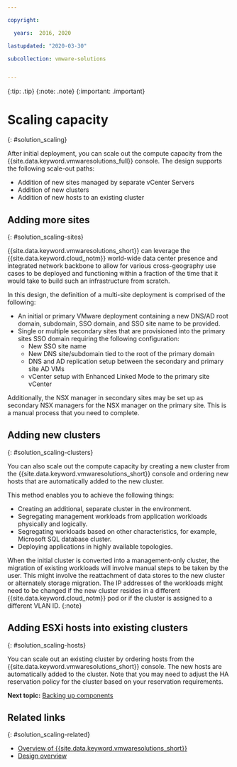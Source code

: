 ```yaml
---

copyright:

  years:  2016, 2020

lastupdated: "2020-03-30"

subcollection: vmware-solutions


---
```


{:tip: .tip}
{:note: .note}
{:important: .important}

# Scaling capacity
{: #solution_scaling}

After initial deployment, you can scale out the compute capacity from the {{site.data.keyword.vmwaresolutions_full}} console. The design supports the following scale-out paths:
* Addition of new sites managed by separate vCenter Servers
* Addition of new clusters
* Addition of new hosts to an existing cluster

## Adding more sites
{: #solution_scaling-sites}

{{site.data.keyword.vmwaresolutions_short}} can leverage the {{site.data.keyword.cloud_notm}} world-wide data center presence and integrated network backbone to allow for various cross-geography use cases to be deployed and functioning within a fraction of the time that it would take to build such an infrastructure from scratch.

In this design, the definition of a multi-site deployment is comprised of the following:
* An initial or primary VMware deployment containing a new DNS/AD root domain, subdomain, SSO domain, and SSO site name to be provided.
* Single or multiple secondary sites that are provisioned into the primary sites SSO domain requiring the following configuration:
   * New SSO site name
   * New DNS site/subdomain tied to the root of the primary domain
   * DNS and AD replication setup between the secondary and primary site AD VMs
   * vCenter setup with Enhanced Linked Mode to the primary site vCenter

Additionally, the NSX manager in secondary sites may be set up as secondary NSX managers for the NSX manager on the primary site. This is a manual process that you need to complete.

## Adding new clusters
{: #solution_scaling-clusters}

You can also scale out the compute capacity by creating a new cluster from the {{site.data.keyword.vmwaresolutions_short}} console and ordering new hosts that are automatically added to the new cluster.

This method enables you to achieve the following things:
* Creating an additional, separate cluster in the environment.
* Segregating management workloads from application workloads physically and logically.
* Segregating workloads based on other characteristics, for example, Microsoft SQL database cluster.
* Deploying applications in highly available topologies.

When the initial cluster is converted into a management-only cluster, the migration of existing workloads will involve manual steps to be taken by the user. This might involve the reattachment of data stores to the new cluster or alternately storage migration. The IP addresses of the workloads might need to be changed if the new cluster resides in a different {{site.data.keyword.cloud_notm}} pod or if the cluster is assigned to a different VLAN ID.
{:note}

## Adding ESXi hosts into existing clusters
{: #solution_scaling-hosts}

You can scale out an existing cluster by ordering hosts from the {{site.data.keyword.vmwaresolutions_short}} console.  The new hosts are automatically added to the cluster. Note that you may need to adjust the HA reservation policy for the cluster based on your reservation requirements.

**Next topic:** [Backing up components](/docs/vmwaresolutions?topic=vmware-solutions-solution_backingup)

## Related links
{: #solution_scaling-related}

* [Overview of {{site.data.keyword.vmwaresolutions_short}}](/docs/vmwaresolutions?topic=vmware-solutions-solution_overview)
* [Design overview](/docs/vmwaresolutions?topic=vmware-solutions-design_overview)
